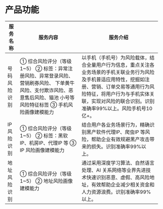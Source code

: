 # 产品功能

| 服务名称     | 服务内容                                                     | 服务介绍                                                     |
| ------------ | ------------------------------------------------------------ | ------------------------------------------------------------ |
| 号码风险识别 | ① 综合风险评分（等级1~5）  ② 标签：异常注册风险、异常登录风险、营销刷券风险、  下单黄牛风险、支付欺诈风险、恶意售后风险、猫池  小号等风险特征标签  ③ 手机风险画像建模能力 | 以手机（手机号）为风险载体，结合全量用户行为信息，重点关注各业务场景的手机关联业务行为风险及手机普适应用特性，挖掘如注册、营销、订单交易等通用行为风险特征，将用户行为与手机实体关联，实现对风险的联合识别。识别准确率99%以上。风险手机号10 亿+。 |
| IP风险识别   | ① 综合风险评分（等级1~5）  ② 标签：黑软IP、机房IP、代理IP 等  ③ IP 风险画像建模能力 | 结合用户各业务场景行为，精确识别黑产软件代理IP、爬虫IP 等风险，帮助企业有效规避黑产攻击带来的损失。识别准确率99%以上。 |
| 地址风险识别 | ① 综合风险评分（等级1~5）  ② 地址风险画像建模能力            | 通过采用深度学习算法、自然语言处理、AI 关系网络等业界先进技术快速识别恶意、虚假、高风险地址，有效帮助企业减少相关资金和人力资源浪费。识别准确率99%以上。 |